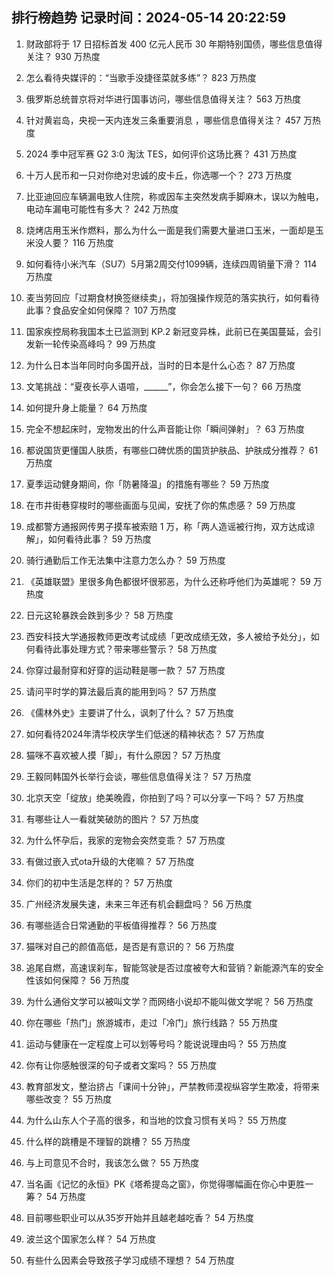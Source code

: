 
## 排行榜趋势 记录时间：2024-05-14 20:22:59
  
  1. 财政部将于 17 日招标首发 400 亿元人民币 30 年期特别国债，哪些信息值得关注？ 930 万热度
    
  2. 怎么看待央媒评的：“当歌手没捷径菜就多练”？ 823 万热度
    
  3. 俄罗斯总统普京将对华进行国事访问，哪些信息值得关注？ 563 万热度
    
  4. 针对黄岩岛，央视一天内连发三条重要消息 ，哪些信息值得关注？ 457 万热度
    
  5. 2024 季中冠军赛 G2 3:0 淘汰 TES，如何评价这场比赛？ 431 万热度
    
  6. 十万人民币和一只对你绝对忠诚的皮卡丘，你选哪一个？ 273 万热度
    
  7. 比亚迪回应车辆漏电致人住院，称或因车主突然发病手脚麻木，误以为触电，电动车漏电可能性有多大？ 242 万热度
    
  8. 烧烤店用玉米作燃料，那么为什么一面是我们需要大量进口玉米，一面却是玉米没人要？ 116 万热度
    
  9. 如何看待小米汽车（SU7）5月第2周交付1099辆，连续四周销量下滑？ 114 万热度
    
  10. 麦当劳回应「过期食材换签继续卖」，将加强操作规范的落实执行，如何看待此事？食品安全如何保障？ 107 万热度
    
  11. 国家疾控局称我国本土已监测到 KP.2 新冠变异株，此前已在美国蔓延，会引发新一轮传染高峰吗？ 99 万热度
    
  12. 为什么日本当年同时向多国开战，当时的日本是什么心态？ 87 万热度
    
  13. 文笔挑战：“夏夜长亭人语喧，______”，你会怎么接下一句？ 66 万热度
    
  14. 如何提升身上能量？ 64 万热度
    
  15. 完全不想起床时，宠物发出的什么声音能让你「瞬间弹射」？ 63 万热度
    
  16. 都说国货更懂国人肤质，有哪些口碑优质的国货护肤品、护肤成分推荐？ 61 万热度
    
  17. 夏季运动健身期间，你「防暑降温」的措施有哪些？ 59 万热度
    
  18. 在市井街巷穿梭时的哪些画面与见闻，安抚了你的焦虑感？ 59 万热度
    
  19. 成都警方通报网传男子摸车被索赔 1 万，称「两人造谣被行拘，双方达成谅解」，如何看待此事？ 59 万热度
    
  20. 骑行通勤后工作无法集中注意力怎么办？ 59 万热度
    
  21. 《英雄联盟》里很多角色都很坏很邪恶，为什么还称呼他们为英雄呢？ 59 万热度
    
  22. 日元这轮暴跌会跌到多少？ 58 万热度
    
  23. 西安科技大学通报教师更改考试成绩「更改成绩无效，多人被给予处分」，如何看待此事处理方式？带来哪些警示？ 58 万热度
    
  24. 你穿过最耐穿和好穿的运动鞋是哪一款？ 57 万热度
    
  25. 请问平时学的算法最后真的能用到吗？ 57 万热度
    
  26. 《儒林外史》主要讲了什么，讽刺了什么？ 57 万热度
    
  27. 如何看待2024年清华校庆学生们低迷的精神状态？ 57 万热度
    
  28. 猫咪不喜欢被人摸「脚」，有什么原因？ 57 万热度
    
  29. 王毅同韩国外长举行会谈，哪些信息值得关注？ 57 万热度
    
  30. 北京天空「绽放」绝美晚霞，你拍到了吗？可以分享一下吗？ 57 万热度
    
  31. 有哪些让人一看就笑破防的图片？ 57 万热度
    
  32. 为什么怀孕后，我家的宠物会突然变乖？ 57 万热度
    
  33. 有做过嵌入式ota升级的大佬嘛？ 57 万热度
    
  34. 你们的初中生活是怎样的？ 57 万热度
    
  35. 广州经济发展失速，未来三年还有机会翻盘吗？ 56 万热度
    
  36. 有哪些适合日常通勤的平板值得推荐？ 56 万热度
    
  37. 猫咪对自己的颜值高低，是否是有意识的？ 56 万热度
    
  38. 追尾自燃，高速误刹车，智能驾驶是否过度被夸大和营销？新能源汽车的安全性该如何保障？ 56 万热度
    
  39. 为什么通俗文学可以被叫文学？而网络小说却不能叫做文学呢？ 56 万热度
    
  40. 你在哪些「热门」旅游城市，走过「冷门」旅行线路？ 55 万热度
    
  41. 运动与健康在一定程度上可以划等号吗？能说说理由吗？ 55 万热度
    
  42. 你有让你感触很深的句子或者文案吗？ 55 万热度
    
  43. 教育部发文，整治挤占「课间十分钟」，严禁教师漠视纵容学生欺凌，将带来哪些改变？ 55 万热度
    
  44. 为什么山东人个子高的很多，和当地的饮食习惯有关吗？ 55 万热度
    
  45. 什么样的跳槽是不理智的跳槽？ 55 万热度
    
  46. 与上司意见不合时，我该怎么做？ 55 万热度
    
  47. 当名画《记忆的永恒》PK《塔希提岛之窗》，你觉得哪幅画在你心中更胜一筹？ 54 万热度
    
  48. 目前哪些职业可以从35岁开始并且越老越吃香？ 54 万热度
    
  49. 波兰这个国家怎么样？ 54 万热度
    
  50. 有些什么因素会导致孩子学习成绩不理想？ 54 万热度
    